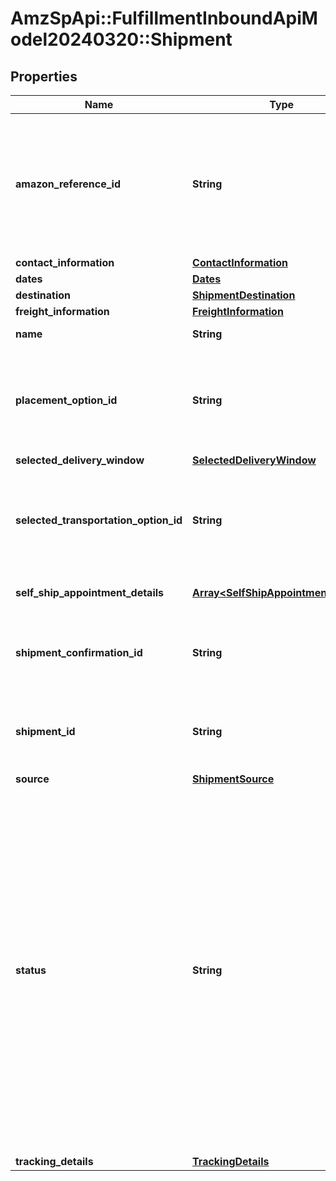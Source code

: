 # AmzSpApi::FulfillmentInboundApiModel20240320::Shipment

## Properties
Name | Type | Description | Notes
------------ | ------------- | ------------- | -------------
**amazon_reference_id** | **String** | A unique identifier created by Amazon that identifies this Amazon-partnered, Less Than Truckload/Full Truckload (LTL/FTL) shipment. | [optional] 
**contact_information** | [**ContactInformation**](ContactInformation.md) |  | [optional] 
**dates** | [**Dates**](Dates.md) |  | [optional] 
**destination** | [**ShipmentDestination**](ShipmentDestination.md) |  | 
**freight_information** | [**FreightInformation**](FreightInformation.md) |  | [optional] 
**name** | **String** | The name of the shipment. | [optional] 
**placement_option_id** | **String** | The identifier of a placement option. A placement option represents the shipment splits and destinations of SKUs. | 
**selected_delivery_window** | [**SelectedDeliveryWindow**](SelectedDeliveryWindow.md) |  | [optional] 
**selected_transportation_option_id** | **String** | Identifier of a transportation option. A transportation option represent one option for how to send a shipment. | [optional] 
**self_ship_appointment_details** | [**Array&lt;SelfShipAppointmentDetails&gt;**](SelfShipAppointmentDetails.md) | List of self ship appointment details. | [optional] 
**shipment_confirmation_id** | **String** | The confirmed shipment ID which shows up on labels (for example, &#x60;FBA1234ABCD&#x60;). | [optional] 
**shipment_id** | **String** | Identifier of a shipment. A shipment contains the boxes and units being inbounded. | 
**source** | [**ShipmentSource**](ShipmentSource.md) |  | 
**status** | **String** | The status of a shipment. The state of the shipment will typically start as &#x60;UNCONFIRMED&#x60;, then transition to &#x60;WORKING&#x60; after a placement option has been confirmed, and then to &#x60;READY_TO_SHIP&#x60; once labels are generated.  Possible values: &#x60;ABANDONED&#x60;, &#x60;CANCELLED&#x60;, &#x60;CHECKED_IN&#x60;, &#x60;CLOSED&#x60;, &#x60;DELETED&#x60;, &#x60;DELIVERED&#x60;, &#x60;IN_TRANSIT&#x60;, &#x60;MIXED&#x60;, &#x60;READY_TO_SHIP&#x60;, &#x60;RECEIVING&#x60;, &#x60;SHIPPED&#x60;, &#x60;UNCONFIRMED&#x60;, &#x60;WORKING&#x60; | [optional] 
**tracking_details** | [**TrackingDetails**](TrackingDetails.md) |  | [optional] 

